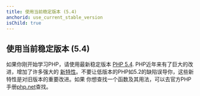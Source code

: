 ```yaml
---
title: 使用当前稳定版本 (5.4)
anchorid: use_current_stable_version
isChild: true
---
```


<h2 id="use_current_stable_version">使用当前稳定版本 (5.4)</h2>

如果你刚开始学习PHP，请使用最新稳定版本 [PHP 5.4][php-release]. PHP近年来有了巨大的改进，增加了许多强大的
[新特性](#language_highlights)。不要让低版本的PHP如5.2的缺陷误导你，这些新特性是对旧版本的重要改进。如果
你想查找一个函数及其用法，可以去官方PHP手册[php.net][php-docs]查找。

[php-release]: http://www.php.net/downloads.php
[php-docs]: http://www.php.net/manual/en/
